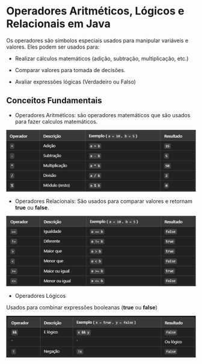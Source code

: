 # Operadores Aritméticos, Lógicos e Relacionais em Java

Os operadores são símbolos especiais usados para manipular variáveis e valores. Eles podem ser usados para: 

- Realizar cálculos matemáticos (adição, subtração, multiplicação, etc.)

- Comparar valores para tomada de decisões.

- Avaliar expressões lógicas (Verdadeiro ou Falso)

## Conceitos Fundamentais

- Operadores Aritméticos: são operadores matemáticos que são usados para fazer calculos matemáticos.

![Operadores Matematicos](operadores_matematicos.png)

- Operadores Relacionais: São usados para comparar valores e retornam **true** ou **false**.

![operadores relacionais](operadores_relacionais.png)

- Operadores Lógicos

Usados para combinar expressões booleanas (**true** ou **false**)

![operadores logicos](operadores_logicos.png)